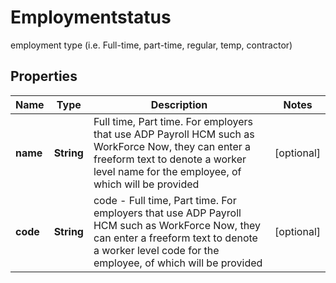 

# Employmentstatus

employment type (i.e. Full-time, part-time, regular, temp, contractor)
## Properties

Name | Type | Description | Notes
------------ | ------------- | ------------- | -------------
**name** | **String** | Full time, Part time. For employers that use ADP Payroll HCM such as WorkForce Now, they can enter a freeform text to denote a worker level name for the employee, of which will be provided |  [optional]
**code** | **String** | code - Full time, Part time. For employers that use ADP Payroll HCM such as WorkForce Now, they can enter a freeform text to denote a worker level code for the employee, of which will be provided |  [optional]



